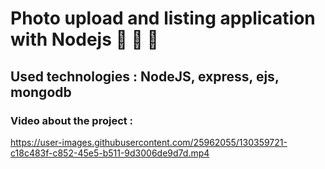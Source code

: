 # Photo upload and listing application with Nodejs 💫 💫 💫

## <b> Used technologies </b> : NodeJS, express, ejs, mongodb

### Video about the project :

https://user-images.githubusercontent.com/25962055/130359721-c18c483f-c852-45e5-b511-9d3006de9d7d.mp4


